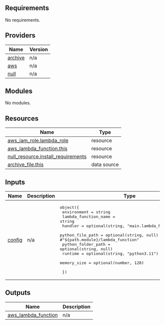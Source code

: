 <!-- BEGIN_TF_DOCS -->
## Requirements

No requirements.

## Providers

| Name | Version |
|------|---------|
| <a name="provider_archive"></a> [archive](#provider\_archive) | n/a |
| <a name="provider_aws"></a> [aws](#provider\_aws) | n/a |
| <a name="provider_null"></a> [null](#provider\_null) | n/a |

## Modules

No modules.

## Resources

| Name | Type |
|------|------|
| [aws_iam_role.lambda_role](https://registry.terraform.io/providers/hashicorp/aws/latest/docs/resources/iam_role) | resource |
| [aws_lambda_function.this](https://registry.terraform.io/providers/hashicorp/aws/latest/docs/resources/lambda_function) | resource |
| [null_resource.install_requirements](https://registry.terraform.io/providers/hashicorp/null/latest/docs/resources/resource) | resource |
| [archive_file.this](https://registry.terraform.io/providers/hashicorp/archive/latest/docs/data-sources/file) | data source |

## Inputs

| Name | Description | Type | Default | Required |
|------|-------------|------|---------|:--------:|
| <a name="input_config"></a> [config](#input\_config) | n/a | <pre>object({<br>    environment          = string<br>    lambda_function_name = string<br>    handler              = optional(string, "main.lambda_handler")<br>    python_file_path     = optional(string, null) # path to lambda #"${path.module}/lambda_function"<br>    python_folder_path   = optional(string, null)<br>    runtime              = optional(string, "python3.11")<br>    memory_size          = optional(number, 128)<br><br>  })</pre> | n/a | yes |

## Outputs

| Name | Description |
|------|-------------|
| <a name="output_aws_lambda_function"></a> [aws\_lambda\_function](#output\_aws\_lambda\_function) | n/a |
<!-- END_TF_DOCS -->